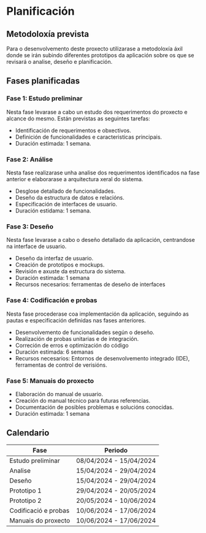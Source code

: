 # Planificación

## Metodoloxía prevista
Para o desenvolvemento deste proxecto utilizarase a metodoloxía áxil donde se irán subindo diferentes prototipos da aplicación sobre os que se revisará o analise, deseño e planificación.

## Fases planificadas

### Fase 1: Estudo preliminar
Nesta fase levarase a cabo un estudo dos requerimentos do proxecto e alcance do mesmo. Están previstas as seguintes tarefas:

- Identificación de requerimentos e obxectivos.
- Definición de funcionalidades e caracteristicas principais.
- Duración estimada: 1 semana.


### Fase 2: Análise
Nesta fase realizarase unha analise dos requerimentos identificados na fase anterior e elaborarase a arquitectura xeral do sistema.
- Desglose detallado de funcionalidades.
- Deseño da estructura de datos e relacións.
- Especificación de interfaces de usuario.
- Duración estidama: 1 semana.

### Fase 3: Deseño
Nesta fase levarase a cabo  o deseño detallado da aplicación, centrandose na interface de usuario.
- Deseño da interfaz de usuario.
- Creación de prototipos e mockups.
- Revisión e axuste da estructura do sistema.
- Duración estimada: 1 semana
- Recursos necesarios: ferramentas de deseño de interfaces

### Fase 4: Codificación e probas
Nesta fase procederase coa implementación da aplicación, seguindo as pautas e especificación definidas nas fases anteriores.

- Desenvolvemento de funcionalidades según o deseño.
- Realización de probas unitarias e de integración.
- Correción de erros e optimización do código
- Duración estimada: 6 semanas
- Recursos necesarios: Entornos de desenvolvemento integrado (IDE), ferramentas de control de verisións.

### Fase 5: Manuais do proxecto
- Elaboración do manual de usuario.
- Creación do manual técnico para futuras referencias.
- Documentación de posibles problemas e solucións conocidas.
- Duración estimada: 1 semana

## Calendario
| Fase                 | Periodo                 |
|----------------------|-------------------------|
| Estudo preliminar    | 08/04/2024 - 15/04/2024 |
| Analise              | 15/04/2024 - 29/04/2024 |
| Deseño               | 15/04/2024 - 29/04/2024 |
| Prototipo 1          | 29/04/2024 - 20/05/2024 |
| Prototipo 2          | 20/05/2024 - 10/06/2024 |
| Codificació e probas | 10/06/2024 - 17/06/2024 |
| Manuais do proxecto  | 10/06/2024 - 17/06/2024 |

